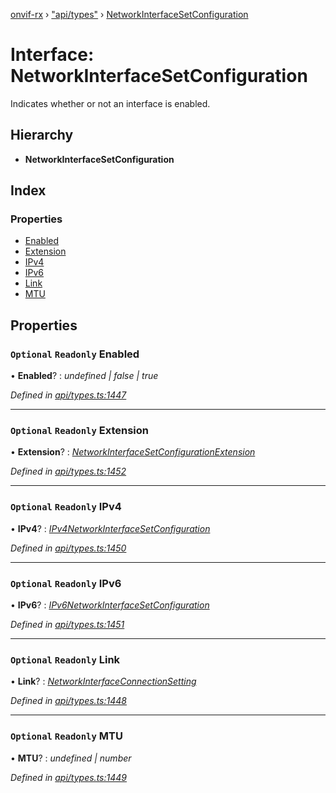 [onvif-rx](../README.md) › ["api/types"](../modules/_api_types_.md) › [NetworkInterfaceSetConfiguration](_api_types_.networkinterfacesetconfiguration.md)

# Interface: NetworkInterfaceSetConfiguration

Indicates whether or not an interface is enabled.

## Hierarchy

* **NetworkInterfaceSetConfiguration**

## Index

### Properties

* [Enabled](_api_types_.networkinterfacesetconfiguration.md#optional-readonly-enabled)
* [Extension](_api_types_.networkinterfacesetconfiguration.md#optional-readonly-extension)
* [IPv4](_api_types_.networkinterfacesetconfiguration.md#optional-readonly-ipv4)
* [IPv6](_api_types_.networkinterfacesetconfiguration.md#optional-readonly-ipv6)
* [Link](_api_types_.networkinterfacesetconfiguration.md#optional-readonly-link)
* [MTU](_api_types_.networkinterfacesetconfiguration.md#optional-readonly-mtu)

## Properties

### `Optional` `Readonly` Enabled

• **Enabled**? : *undefined | false | true*

*Defined in [api/types.ts:1447](https://github.com/patrickmichalina/onvif-rx/blob/3e9b152/src/api/types.ts#L1447)*

___

### `Optional` `Readonly` Extension

• **Extension**? : *[NetworkInterfaceSetConfigurationExtension](_api_types_.networkinterfacesetconfigurationextension.md)*

*Defined in [api/types.ts:1452](https://github.com/patrickmichalina/onvif-rx/blob/3e9b152/src/api/types.ts#L1452)*

___

### `Optional` `Readonly` IPv4

• **IPv4**? : *[IPv4NetworkInterfaceSetConfiguration](_api_types_.ipv4networkinterfacesetconfiguration.md)*

*Defined in [api/types.ts:1450](https://github.com/patrickmichalina/onvif-rx/blob/3e9b152/src/api/types.ts#L1450)*

___

### `Optional` `Readonly` IPv6

• **IPv6**? : *[IPv6NetworkInterfaceSetConfiguration](_api_types_.ipv6networkinterfacesetconfiguration.md)*

*Defined in [api/types.ts:1451](https://github.com/patrickmichalina/onvif-rx/blob/3e9b152/src/api/types.ts#L1451)*

___

### `Optional` `Readonly` Link

• **Link**? : *[NetworkInterfaceConnectionSetting](_api_types_.networkinterfaceconnectionsetting.md)*

*Defined in [api/types.ts:1448](https://github.com/patrickmichalina/onvif-rx/blob/3e9b152/src/api/types.ts#L1448)*

___

### `Optional` `Readonly` MTU

• **MTU**? : *undefined | number*

*Defined in [api/types.ts:1449](https://github.com/patrickmichalina/onvif-rx/blob/3e9b152/src/api/types.ts#L1449)*
